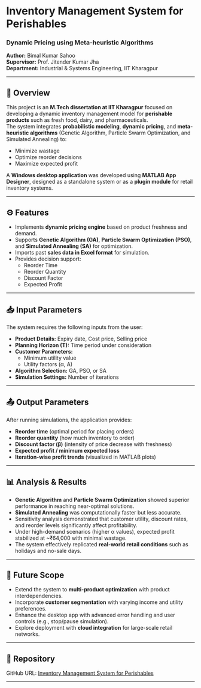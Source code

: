# Inventory Management System for Perishables  
### Dynamic Pricing using Meta-heuristic Algorithms  

**Author:** Bimal Kumar Sahoo  
**Supervisor:** Prof. Jitender Kumar Jha  
**Department:** Industrial & Systems Engineering, IIT Kharagpur  

---

## 📌 Overview
This project is an **M.Tech dissertation at IIT Kharagpur** focused on developing a dynamic inventory management model for **perishable products** such as fresh food, dairy, and pharmaceuticals.  
The system integrates **probabilistic modeling**, **dynamic pricing**, and **meta-heuristic algorithms** (Genetic Algorithm, Particle Swarm Optimization, and Simulated Annealing) to:  
- Minimize wastage  
- Optimize reorder decisions  
- Maximize expected profit  

A **Windows desktop application** was developed using **MATLAB App Designer**, designed as a standalone system or as a **plugin module** for retail inventory systems.

---

## ⚙️ Features
- Implements **dynamic pricing engine** based on product freshness and demand.  
- Supports **Genetic Algorithm (GA)**, **Particle Swarm Optimization (PSO)**, and **Simulated Annealing (SA)** for optimization.  
- Imports past **sales data in Excel format** for simulation.  
- Provides decision support:  
  - Reorder Time  
  - Reorder Quantity  
  - Discount Factor  
  - Expected Profit  

---

## 📥 Input Parameters
The system requires the following inputs from the user:  
- **Product Details:** Expiry date, Cost price, Selling price  
- **Planning Horizon (T):** Time period under consideration  
- **Customer Parameters:**  
  - Minimum utility value  
  - Utility factors (α, A)  
- **Algorithm Selection:** GA, PSO, or SA  
- **Simulation Settings:** Number of iterations  

---

## 📤 Output Parameters
After running simulations, the application provides:  
- **Reorder time** (optimal period for placing orders)  
- **Reorder quantity** (how much inventory to order)  
- **Discount factor (β)** (intensity of price decrease with freshness)  
- **Expected profit / minimum expected loss**  
- **Iteration-wise profit trends** (visualized in MATLAB plots)  

---

## 📊 Analysis & Results
- **Genetic Algorithm** and **Particle Swarm Optimization** showed superior performance in reaching near-optimal solutions.  
- **Simulated Annealing** was computationally faster but less accurate.  
- Sensitivity analysis demonstrated that customer utility, discount rates, and reorder levels significantly affect profitability.  
- Under high-demand scenarios (higher α values), expected profit stabilized at ~₹64,000 with minimal wastage.  
- The system effectively replicated **real-world retail conditions** such as holidays and no-sale days.  

---

## 🔮 Future Scope
- Extend the system to **multi-product optimization** with product interdependencies.  
- Incorporate **customer segmentation** with varying income and utility preferences.  
- Enhance the desktop app with advanced error handling and user controls (e.g., stop/pause simulation).  
- Explore deployment with **cloud integration** for large-scale retail networks.  

---

## 📎 Repository
GitHub URL: [Inventory Management System for Perishables](https://github.com/bimalkumarsahoo/Inventory-Management-System-for-Perishables)

---

